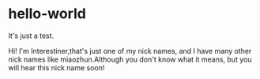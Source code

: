 # hello-world
It's just a test.

Hi! I'm Interestiner,that's just one of my nick names, and I have many other nick names like miaozhun.Although you don't know what it means, but you will hear this nick name soon!
